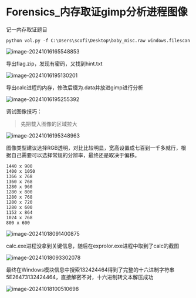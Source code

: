 # Forensics_内存取证gimp分析进程图像


记一内存取证题目

<!--more-->

```
python vol.py -f C:\Users\scofi\Desktop\baby_misc.raw windows.filescan
```

![image-20241016165548853](https://scofield-1313710994.cos.ap-beijing.myqcloud.com/image-20241016165548853.png?imageSlim)

导出flag.zip，发现有密码，又找到hint.txt

![image-20241016195130201](https://scofield-1313710994.cos.ap-beijing.myqcloud.com/image-20241016195130201.png?imageSlim)

导出calc进程的内存，修改后缀为.data并放进gimp进行分析

![image-20241016195255392](https://scofield-1313710994.cos.ap-beijing.myqcloud.com/image-20241016195255392.png?imageSlim)

调试图像技巧：

> 先把载入图像的区域拉大

![image-20241016195348963](https://scofield-1313710994.cos.ap-beijing.myqcloud.com/image-20241016195348963.png?imageSlim)

图像类型建议选择RGB透明，对比比较明显，宽高设置成七百到一千多就行，根据自己需要可以选择常规的分辨率，最终还是取决于偏移。

```
1440 x 900
1400 x 1050
1366 x 768
1360 x 768
1280 x 960
1280 x 800
1280 x 768
1280 x 720
1280 x 600
1152 x 864
1024 x 768 
800 x 600
```

![image-20241018091400875](https://scofield-1313710994.cos.ap-beijing.myqcloud.com/image-20241018091400875.png?imageSlim)

calc.exe进程没拿到关键信息，随后在exprolor.exe进程中取到了calc的截图

![image-20241018093302078](https://scofield-1313710994.cos.ap-beijing.myqcloud.com/image-20241018093302078.png?imageSlim)

最终在Windows模块信息中搜索132424464得到了完整的十六进制字符串5E26473132424464，直接解密不对，十六进制转文本解压成功

![image-20241018100510698](https://scofield-1313710994.cos.ap-beijing.myqcloud.com/image-20241018100510698.png?imageSlim)

